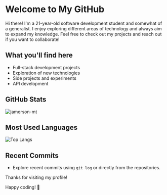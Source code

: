 # Welcome to My GitHub

Hi there! I'm a 21-year-old software development student and somewhat of a generalist. I enjoy exploring different areas of technology and always aim to expand my knowledge. Feel free to check out my projects and reach out if you want to collaborate!

## What you'll find here
- Full-stack development projects
- Exploration of new technologies
- Side projects and experiments
- API development

## GitHub Stats
![jamerson-mt](https://github-readme-stats.vercel.app/api?username=jamerson-mt&show_icons=true&theme=radical)

## Most Used Languages
![Top Langs](https://github-readme-stats.vercel.app/api/top-langs/?username=jamerson-mt&layout=compact&theme=radical)

## Recent Commits
- Explore recent commits using `git log` or directly from the repositories.

Thanks for visiting my profile!

Happy coding! 🚀
